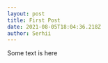 ```yaml
---
layout: post
title: First Post
date: 2021-08-05T18:04:36.218Z
author: Serhii
---
```

Some text is here